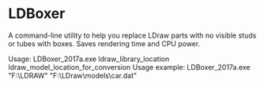 # LDBoxer
A command-line utility to help you replace LDraw parts with no visible studs or tubes with boxes. 
Saves rendering time and CPU power.

Usage:  LDBoxer_2017a.exe ldraw_library_location  ldraw_model_location_for_conversion
Usage example:  LDBoxer_2017a.exe "F:\LDRAW" "F:\LDraw\models\car.dat"
